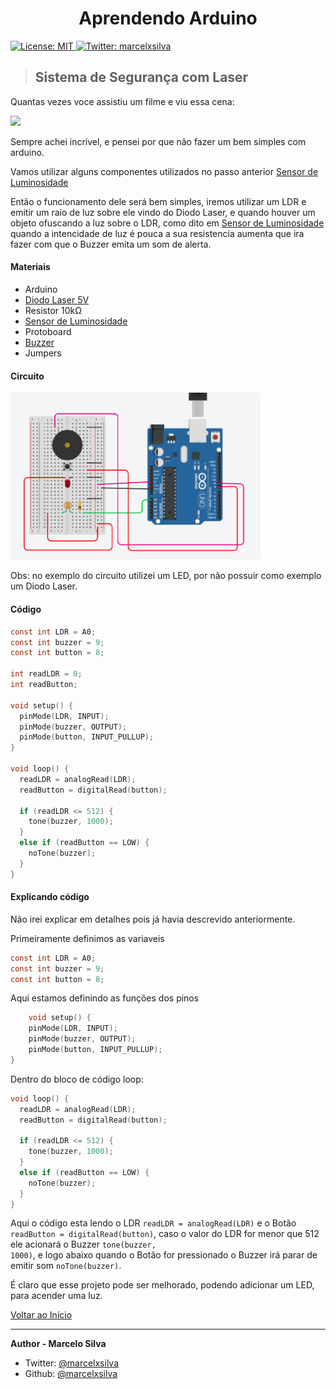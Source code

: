 <h1 align="center">Aprendendo Arduino</h1>
<p>
  <a href="#" target="_blank">
    <img alt="License: MIT" src="https://img.shields.io/badge/License-MIT-yellow.svg" />
  </a>
  <a href="https://twitter.com/marcelxsilva" target="_blank">
    <img alt="Twitter: marcelxsilva" src="https://img.shields.io/twitter/follow/marcelxsilva.svg?style=social" />
  </a>
</p>

> <h2>Sistema de Segurança com Laser</h2>

Quantas vezes voce assistiu um filme e viu essa cena:

<img src='https://cdn.sparkfun.com/assets/learn_tutorials/4/1/7/Tenacious_Lasers.gif' width='400'/>

Sempre achei incrível, e pensei por que não fazer um bem simples com arduino.

Vamos utilizar alguns componentes utilizados no passo anterior [Sensor de Luminosidade](../LIGHT_SENSOR/LIGHT_SENSOR.md)

Então o funcionamento dele será bem simples, iremos utilizar um LDR e emitir um raio de luz sobre ele vindo do Diodo Laser, e quando houver um objeto ofuscando a luz sobre o LDR, como dito em [Sensor de Luminosidade](../LIGHT_SENSOR/LIGHT_SENSOR.md) quando a intencidade de luz é pouca a sua resistencia aumenta que ira fazer com que o Buzzer emita um som de alerta.

#### Materiais
- Arduino
- [Diodo Laser 5V](https://www.robocore.net/loja/itens-eletronicos/diodo-laser-5v)
- Resistor 10kΩ
- [Sensor de Luminosidade](https://www.robocore.net/loja/sensores/sensor-de-luminosidade-ldr-5mm)
- Protoboard
- [Buzzer](https://www.robocore.net/loja/itens-eletronicos/buzzer-5v-ativo)
- Jumpers

#### Circuito

<img src='../images/laser-sensor.png' width='400'/>

Obs: no exemplo do circuito utilizei um LED, por não possuir como exemplo um Diodo Laser.

#### Código 

```C
const int LDR = A0;
const int buzzer = 9;
const int button = 8; 

int readLDR = 0;
int readButton;

void setup() {
  pinMode(LDR, INPUT);
  pinMode(buzzer, OUTPUT);
  pinMode(button, INPUT_PULLUP);
}

void loop() {
  readLDR = analogRead(LDR);
  readButton = digitalRead(button);
  
  if (readLDR <= 512) {
  	tone(buzzer, 1000); 
  }
  else if (readButton == LOW) { 
  	noTone(buzzer); 
  }
}
```
#### Explicando código
Não irei explicar em detalhes pois já havia descrevido anteriormente.

Primeiramente definimos as variaveis
```C
const int LDR = A0;
const int buzzer = 9;
const int button = 8; 
```

Aqui estamos definindo as funções dos pinos
```C
    void setup() {
    pinMode(LDR, INPUT);
    pinMode(buzzer, OUTPUT);
    pinMode(button, INPUT_PULLUP);
}
```

Dentro do bloco de código loop:
```C
void loop() {
  readLDR = analogRead(LDR);
  readButton = digitalRead(button);
  
  if (readLDR <= 512) {
  	tone(buzzer, 1000); 
  }
  else if (readButton == LOW) { 
  	noTone(buzzer); 
  }
}
```
Aqui o código esta lendo o LDR <code>readLDR = analogRead(LDR)</code> e o Botão <code>readButton = digitalRead(button)</code>, caso o valor do LDR for menor que 512 ele acionará o Buzzer <code>tone(buzzer, 1000)</code>, e logo abaixo quando o Botão for pressionado o Buzzer irá parar de emitir som <code>noTone(buzzer)</code>.

É claro que esse projeto pode ser melhorado, podendo adicionar um LED, para acender uma luz.


[Voltar ao Início](../README.md)
<hr/>
 
 **Author - Marcelo Silva**

* Twitter: [@marcelxsilva](https://twitter.com/marcelxsilva)
* Github: [@marcelxsilva](https://github.com/marcelxsilva)
